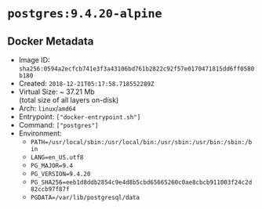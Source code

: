# `postgres:9.4.20-alpine`

## Docker Metadata

- Image ID: `sha256:0594a2ecfcb741e3f3a43106bd761b2822c92f57e0170471815dd6ff0580b180`
- Created: `2018-12-21T05:17:58.718552289Z`
- Virtual Size: ~ 37.21 Mb  
  (total size of all layers on-disk)
- Arch: `linux`/`amd64`
- Entrypoint: `["docker-entrypoint.sh"]`
- Command: `["postgres"]`
- Environment:
  - `PATH=/usr/local/sbin:/usr/local/bin:/usr/sbin:/usr/bin:/sbin:/bin`
  - `LANG=en_US.utf8`
  - `PG_MAJOR=9.4`
  - `PG_VERSION=9.4.20`
  - `PG_SHA256=eeb1d8ddb2854c9e4d8b5cbd65665260c0ae8cbcb911003f24c2d82ccb97f87f`
  - `PGDATA=/var/lib/postgresql/data`
